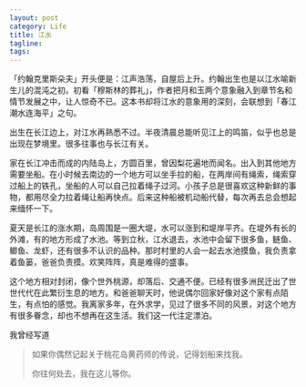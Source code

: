 ```yaml
---
layout: post
category: Life
title: 江水
tagline:
tags: 
---
```


「约翰克里斯朵夫」开头便是：江声浩荡，自屋后上升。约翰出生也是以江水喻新生儿的混沌之初。初看「穆斯林的葬礼」，作者把月和玉两个意象融入到章节名和情节发展之中，让人惊奇不已。这本书却将江水的意象用的深刻，会联想到「春江潮水连海平」之句。

出生在长江边上，对江水再熟悉不过。半夜清晨总能听见江上的鸣笛，似乎也总是出现在梦境里。很多往事也与长江有关。

家在长江冲击而成的内陆岛上，方圆百里，曾因梨花遍地而闻名。出入到其他地方需要坐船。在小时候去南边的一个地方可以坐手拉的船，在两岸间有绳索，绳索穿过船上的铁孔，坐船的人可以自己拉着绳子过河。小孩子总是很喜欢这种新鲜的事物，都用尽全力拉着绳让船再快点。后来这种船被机动船代替，每次再去总会想起来缅怀一下。

夏天是长江的涨水期，岛周围是一圈大堤，水可以涨到和堤岸平齐。在堤外有长的外滩，有的地方形成了水池。等到立秋，江水退去，水池中会留下很多鱼，鲢鱼、鲫鱼、龙虾，还有很多不认识的品种。那时村里的人会一起去水池摸鱼，我负责拿着鱼篓，爸爸负责摸。欢笑阵阵，真是难得的盛事。

这个地方相对封闭，像个世外桃源，却落后、交通不便。已经有很多洲民迁出了世世代代在此繁衍生息的地方。和爸爸聊天时，他说偶尔回家好像对这个家有点陌生，有点怕的感觉。我离家多年，在外求学，见过了很多不同的风景，对这个地方有很多眷念，却也不想再在这生活。我们这一代注定漂泊。

我曾经写道 

> 如果你偶然记起关于桃花岛黄药师的传说，记得划船来找我。
> 
> 你往何处去，我在这儿等你。
